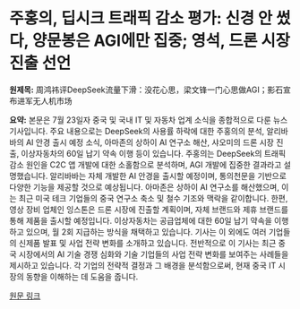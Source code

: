 # 주홍의, 딥시크 트래픽 감소 평가: 신경 안 썼다, 양문봉은 AGI에만 집중; 영석, 드론 시장 진출 선언

**원제목:** 周鸿祎评DeepSeek流量下滑：没花心思，梁文锋一门心思做AGI；影石宣布进军无人机市场

**요약:** 본문은 7월 23일자 중국 및 국내 IT 및 자동차 업계 소식을 종합적으로 다룬 뉴스 기사입니다.  주요 내용으로는 DeepSeek의 사용률 하락에 대한 주홍의의 분석, 알리바바의 AI 안경 출시 예정 소식, 아마존의 상하이 AI 연구소 해산, 샤오미의 드론 시장 진출, 이상자동차의 60일 납기 약속 이행 등이 있습니다.  주홍의는 DeepSeek의 트래픽 감소 원인을 C2C 앱 개발에 대한 소홀함으로 분석하며,  AGI 개발에 집중한 결과라고 설명했습니다.  알리바바는 자체 개발한 AI 안경을 출시할 예정이며,  통의천문을 기반으로 다양한 기능을 제공할 것으로 예상됩니다.  아마존은 상하이 AI 연구소를 해산했으며,  이는 최근 미국 테크 기업들의 중국 연구소 축소 및 철수 기조와 맥락을 같이합니다.  한편,  영상 장비 업체인 잉스톤은 드론 시장에 진출할 계획이며,  자체 브랜드와 제휴 브랜드를 통해 제품을 출시할 예정입니다.  이상자동차는 공급업체에 대한 60일 납기 약속을 이행하고 있으며,  월 2회 지급하는 방식을 채택하고 있습니다.  기사는 이 외에도 여러 기업들의 신제품 발표 및 사업 전략 변화를 소개하고 있습니다.  전반적으로 이 기사는 최근 중국 시장에서의 AI 기술 경쟁 심화와 기술 기업들의 사업 전략 변화를 보여주는 사례들을 제시하고 있습니다.  각 기업의 전략적 결정과 그 배경을 분석함으로써,  현재 중국 IT 시장의 동향을 이해하는 데 도움을 줍니다.

[원문 링크](https://www.leiphone.com/category/zaobao/IRBH42E1eKTh5eRS.html)
